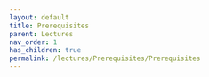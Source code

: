 ```yaml
---
layout: default
title: Prerequisites
parent: Lectures
nav_order: 1
has_children: true
permalink: /lectures/Prerequisites/Prerequisites
---
```


